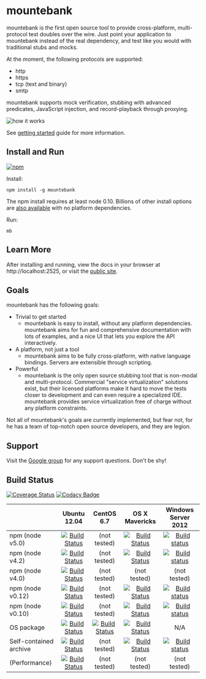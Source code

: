 mountebank
==========

mountebank is the first open source tool to provide cross-platform, multi-protocol test doubles over the wire.
Just point your application to mountebank instead of the real dependency,
and test like you would with traditional stubs and mocks.

At the moment, the following protocols are supported:
* http
* https
* tcp (text and binary)
* smtp

mountebank supports mock verification, stubbing with advanced predicates, JavaScript injection,
and record-playback through proxying.

![how it works](https://github.com/bbyars/mountebank/blob/master/src/public/images/overview.gif?raw=true)

See [getting started](http://www.mbtest.org/docs/gettingStarted) guide for more information.

## Install and Run

[![npm](https://nodei.co/npm/mountebank.png?downloads=true&downloadRank=true&stars=true)](https://www.npmjs.com/package/mountebank)

Install:

    npm install -g mountebank

The npm install requires at least node 0.10.  Billions of other install options are
[also available](http://www.mbtest.org/docs/install) with no platform dependencies.

Run:

    mb

## Learn More

After installing and running, view the docs in your browser at http://localhost:2525, or visit the
[public site](http://www.mbtest.org/).

## Goals

mountebank has the following goals:

* Trivial to get started
    * mountebank is easy to install, without any platform dependencies.  mountebank aims for fun and comprehensive
     documentation with lots of examples, and a nice UI that lets you explore the API interactively.
* A platform, not just a tool
    * mountebank aims to be fully cross-platform, with native language bindings.  Servers are extensible through scripting.
* Powerful
    * mountebank is the only open source stubbing tool that is non-modal and multi-protocol.  Commercial
    "service virtualization" solutions exist, but their licensed platforms make it hard to move the tests
    closer to development and can even require a specialized IDE.  mountebank provides service virtualization free
    of charge without any platform constraints.

Not all of mountebank's goals are currently implemented, but fear not, for he has a team of top-notch open
source developers, and they are legion.

## Support

Visit the [Google group](https://groups.google.com/forum/#!forum/mountebank-discuss)
for any support questions.  Don't be shy!

## Build Status

[![Coverage Status](https://coveralls.io/repos/bbyars/mountebank/badge.png?branch=master)](https://coveralls.io/r/bbyars/mountebank?branch=master)
[![Codacy Badge](https://www.codacy.com/project/badge/c030a6aebe274e21b4ce11a74e01fa12)](https://www.codacy.com/public/brandonbyars/mountebank)

|                       |Ubuntu 12.04                                                                                             |CentOS 6.7                                                                                               |OS X Mavericks                                                                                           |Windows Server 2012                                                                                                                          |
|-----------------------|:-------------------------------------------------------------------------------------------------------:|:-------------------------------------------------------------------------------------------------------:|:-------------------------------------------------------------------------------------------------------:|:-------------------------------------------------------------------------------------------------------------------------------------------:|
|npm (node v5.0)        | [![Build Status][travis-status]][travis] | (not tested)                                                                                            | [![Build Status](https://travis-ci.org/bbyars/mountebank.png)](https://travis-ci.org/bbyars/mountebank) | [![Build status](https://ci.appveyor.com/api/projects/status/acfhg44px95s4pk5?svg=true)](https://ci.appveyor.com/project/bbyars/mountebank) |
|npm (node v4.2)        | [![Build Status](https://travis-ci.org/bbyars/mountebank.png)](https://travis-ci.org/bbyars/mountebank) | (not tested)                                                                                            | [![Build Status](https://travis-ci.org/bbyars/mountebank.png)](https://travis-ci.org/bbyars/mountebank) | [![Build status](https://ci.appveyor.com/api/projects/status/acfhg44px95s4pk5?svg=true)](https://ci.appveyor.com/project/bbyars/mountebank) |
|npm (node v4.0)        | [![Build Status](https://travis-ci.org/bbyars/mountebank.png)](https://travis-ci.org/bbyars/mountebank) | (not tested)                                                                                            | (not tested)                                                                                            | (not tested)                                                                                                                                |
|npm (node v0.12)       | [![Build Status](https://travis-ci.org/bbyars/mountebank.png)](https://travis-ci.org/bbyars/mountebank) | (not tested)                                                                                            | [![Build Status](https://travis-ci.org/bbyars/mountebank.png)](https://travis-ci.org/bbyars/mountebank) | [![Build status](https://ci.appveyor.com/api/projects/status/acfhg44px95s4pk5?svg=true)](https://ci.appveyor.com/project/bbyars/mountebank) |
|npm (node v0.10)       | [![Build Status](https://travis-ci.org/bbyars/mountebank.png)](https://travis-ci.org/bbyars/mountebank) | (not tested)                                                                                            | [![Build Status](https://travis-ci.org/bbyars/mountebank.png)](https://travis-ci.org/bbyars/mountebank) | [![Build status](https://ci.appveyor.com/api/projects/status/acfhg44px95s4pk5?svg=true)](https://ci.appveyor.com/project/bbyars/mountebank) |
|OS package             | [![Build Status](https://travis-ci.org/bbyars/mountebank.png)](https://travis-ci.org/bbyars/mountebank) | [![Build Status](https://travis-ci.org/bbyars/mountebank.png)](https://travis-ci.org/bbyars/mountebank) | [![Build Status](https://travis-ci.org/bbyars/mountebank.png)](https://travis-ci.org/bbyars/mountebank) | N/A                                                                                                                                         |
|Self-contained archive | [![Build Status](https://travis-ci.org/bbyars/mountebank.png)](https://travis-ci.org/bbyars/mountebank) | (not tested)                                                                                            | [![Build Status](https://travis-ci.org/bbyars/mountebank.png)](https://travis-ci.org/bbyars/mountebank) | [![Build status](https://ci.appveyor.com/api/projects/status/acfhg44px95s4pk5?svg=true)](https://ci.appveyor.com/project/bbyars/mountebank) |
|(Performance)          | [![Build Status](https://travis-ci.org/bbyars/mountebank.png)](https://travis-ci.org/bbyars/mountebank) | (not tested)                                                                                            | (not tested)                                                                                            | (not tested)                                                                                                                                |

[travis-status]: https://travis-ci.org/bbyars/mountebank.png
[travis]: https://travis-ci.org/bbyars/mountebank
